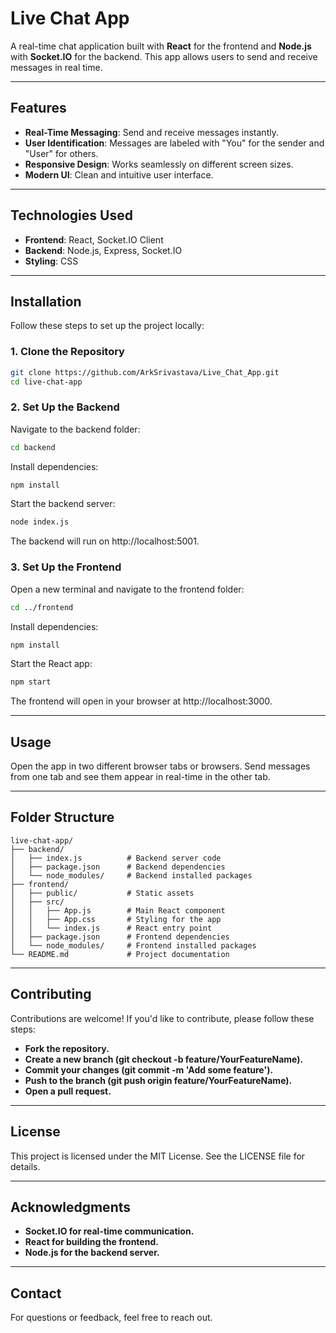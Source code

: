 # Live Chat App

A real-time chat application built with **React** for the frontend and **Node.js** with **Socket.IO** for the backend. This app allows users to send and receive messages in real time.

---

## Features

- **Real-Time Messaging**: Send and receive messages instantly.
- **User Identification**: Messages are labeled with "You" for the sender and "User" for others.
- **Responsive Design**: Works seamlessly on different screen sizes.
- **Modern UI**: Clean and intuitive user interface.

---

## Technologies Used

- **Frontend**: React, Socket.IO Client
- **Backend**: Node.js, Express, Socket.IO
- **Styling**: CSS

---

## Installation

Follow these steps to set up the project locally:

### 1. Clone the Repository

```bash
git clone https://github.com/ArkSrivastava/Live_Chat_App.git
cd live-chat-app
```
### 2. Set Up the Backend

Navigate to the backend folder:
```bash
cd backend
```
Install dependencies:
```bash
npm install
```
Start the backend server:
```bash
node index.js
```
The backend will run on http://localhost:5001.
### 3. Set Up the Frontend

Open a new terminal and navigate to the frontend folder:
```bash
cd ../frontend
```
Install dependencies:
```bash
npm install
```
Start the React app:
```bash
npm start
```
The frontend will open in your browser at http://localhost:3000.

---

## Usage
Open the app in two different browser tabs or browsers.
Send messages from one tab and see them appear in real-time in the other tab.

---

## Folder Structure
```
live-chat-app/
├── backend/
│   ├── index.js          # Backend server code
│   ├── package.json      # Backend dependencies
│   └── node_modules/     # Backend installed packages
├── frontend/
│   ├── public/           # Static assets
│   ├── src/
│   │   ├── App.js        # Main React component
│   │   ├── App.css       # Styling for the app
│   │   └── index.js      # React entry point
│   ├── package.json      # Frontend dependencies
│   └── node_modules/     # Frontend installed packages
└── README.md             # Project documentation
```

---

## Contributing
Contributions are welcome! If you'd like to contribute, please follow these steps:
- **Fork the repository.**
- **Create a new branch (git checkout -b feature/YourFeatureName).**
- **Commit your changes (git commit -m 'Add some feature').**
- **Push to the branch (git push origin feature/YourFeatureName).**
- **Open a pull request.**

---

## License
This project is licensed under the MIT License. See the LICENSE file for details.

---

## Acknowledgments

- **Socket.IO for real-time communication.**
- **React for building the frontend.**
- **Node.js for the backend server.**

---

## Contact
For questions or feedback, feel free to reach out.
